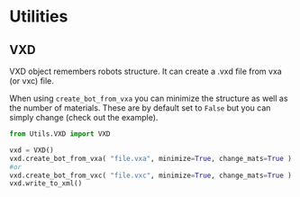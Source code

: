 # Utilities

## VXD
VXD object remembers robots structure. It can create a .vxd file from vxa (or vxc) file.

When using `create_bot_from_vxa` you can minimize the structure as well as the number of materials. These are by default set to `False` but you can simply change (check out the example).

```python
from Utils.VXD import VXD

vxd = VXD()
vxd.create_bot_from_vxa( "file.vxa", minimize=True, change_mats=True )
#or
vxd.create_bot_from_vxc( "file.vxc", minimize=True, change_mats=True )
vxd.write_to_xml()
```
